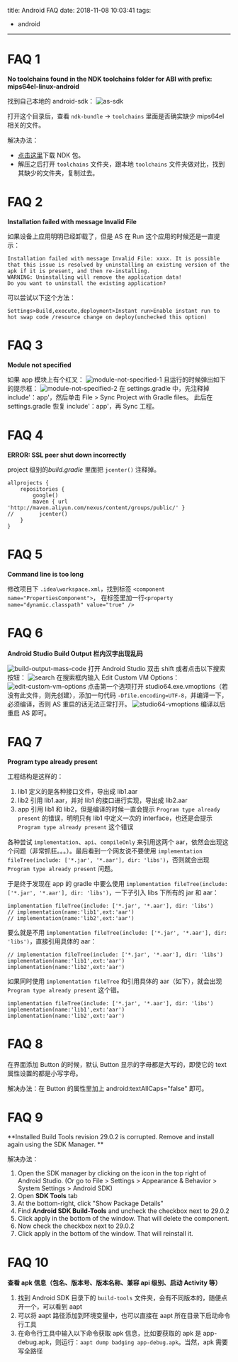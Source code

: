 title: Android FAQ
date: 2018-11-08 10:03:41
tags:
- android

---

# FAQ 1

**No toolchains found in the NDK toolchains folder for ABI with prefix: mips64el-linux-android**

找到自己本地的 android-sdk：
![as-sdk](/img/2018-11-08-android-faq/as-sdk.jpg)

打开这个目录后，查看 `ndk-bundle` -> `toolchains` 里面是否确实缺少 mips64el 相关的文件。

解决办法：
- [点击这里](https://developer.android.com/ndk/downloads/?hl=zh-cn)下载 NDK 包。
- 解压之后打开 `toolchains` 文件夹，跟本地 `toolchains` 文件夹做对比，找到其缺少的文件夹，复制过去。

# FAQ 2

**Installation failed with message Invalid File**

如果设备上应用明明已经卸载了，但是 AS 在 Run 这个应用的时候还是一直提示：
```
Installation failed with message Invalid File: xxxx. It is possible that this issue is resolved by uninstalling an existing version of the apk if it is present, and then re-installing.
WARNING: Uninstalling will remove the application data!
Do you want to uninstall the existing application?
```
可以尝试以下这个方法：
```
Settings>Build,execute,deployment>Instant run>Enable instant run to hot swap code /resource change on deploy(unchecked this option)
```

# FAQ 3

**Module not specified**

如果 app 模块上有个红叉：
![module-not-specified-1](/img/2018-11-08-android-faq/module-not-specified-1.png)
且运行的时候弹出如下的提示框：
![module-not-specified-2](/img/2018-11-08-android-faq/module-not-specified-2.png)
在 settings.gradle 中，先注释掉 include'：app'，然后单击 File > Sync Project with Gradle files。
此后在 settings.gradle 恢复 include'：app'，再 Sync 工程。

# FAQ 4

**ERROR: SSL peer shut down incorrectly**

project 级别的*build.gradle* 里面把 `jcenter()` 注释掉。

```
allprojects {
    repositories {
        google()
        maven { url 'http://maven.aliyun.com/nexus/content/groups/public/' }
//        jcenter()
    }
}
```

# FAQ 5

**Command line is too long**

修改项目下 `.idea\workspace.xml`，找到标签 `<component name="PropertiesComponent">`， 在标签里加一行`<property name="dynamic.classpath" value="true" />`

# FAQ 6

**Android Studio Build Output 栏内汉字出现乱码**

![build-output-mass-code](/img/2018-11-08-android-faq/build-output-mass-code.png)
打开 Android Studio 双击 shift 或者点击以下搜索按钮：
![search](/img/2018-11-08-android-faq/search.png)
在搜索框内输入 Edit Custom VM Options：
![edit-custom-vm-options](/img/2018-11-08-android-faq/edit-custom-vm-options.png)
点击第一个选项打开 studio64.exe.vmoptions（若没有此文件，则先创建），添加一句代码 `-Dfile.encoding=UTF-8`，并编译一下，必须编译，否则 AS 重启的话无法正常打开。
![studio64-vmoptions](/img/2018-11-08-android-faq/studio64-vmoptions.png)
编译以后重启 AS 即可。

# FAQ 7

**Program type already present**

工程结构是这样的：
1. lib1 定义的是各种接口文件，导出成 lib1.aar
2. lib2 引用 lib1.aar，并对 lib1 的接口进行实现，导出成 lib2.aar
3. app 引用 lib1 和 lib2，但是编译的时候一直会提示 `Program type already present` 的错误，明明只有 lib1 中定义一次的 interface，也还是会提示 `Program type already present` 这个错误

各种尝试 `implementation`、`api`、`compileOnly` 来引用这两个 aar，依然会出现这个问题（非常抓狂。。。）。最后看到一个网友说不要使用 `implementation fileTree(include: ['*.jar', '*.aar'], dir: 'libs')`，否则就会出现 `Program type already present` 问题。

于是终于发现在 app 的 gradle 中要么使用 `implementation fileTree(include: ['*.jar', '*.aar'], dir: 'libs')`，一下子引入 libs 下所有的 jar 和 aar：
```
implementation fileTree(include: ['*.jar', '*.aar'], dir: 'libs')
// implementation(name:'lib1',ext:'aar')
// implementation(name:'lib2',ext:'aar')
```
要么就是不用 `implementation fileTree(include: ['*.jar', '*.aar'], dir: 'libs')`，直接引用具体的 aar：
```
// implementation fileTree(include: ['*.jar', '*.aar'], dir: 'libs')
implementation(name:'lib1',ext:'aar')
implementation(name:'lib2',ext:'aar')
```
如果同时使用 `implementation fileTree` 和引用具体的 aar（如下），就会出现 `Program type already present` 这个错。
```
implementation fileTree(include: ['*.jar', '*.aar'], dir: 'libs')
implementation(name:'lib1',ext:'aar')
implementation(name:'lib2',ext:'aar')
```

# FAQ 8

在界面添加 Button 的时候，默认 Button 显示的字母都是大写的，即使它的 text 属性设置的都是小写字母。

解决办法：在 Button 的属性里加上 android:textAllCaps="false" 即可。

# FAQ 9

**Installed Build Tools revision 29.0.2 is corrupted. Remove and install again using the SDK Manager. **

解决办法：
1. Open the SDK manager by clicking on the icon in the top right of Android Studio. (Or go to File > Settings > Appearance & Behavior > System Settings > Android SDK)
2. Open **SDK Tools** tab
3. At the bottom-right, click "Show Package Details"
4. Find **Android SDK Build-Tools** and uncheck the checkbox next to 29.0.2
5. Click apply in the bottom of the window. That will delete the component.
6. Now check the checkbox next to 29.0.2
7. Click apply in the bottom of the window. That will reinstall it.

# FAQ 10

**查看 apk 信息（包名、版本号、版本名称、兼容 api 级别、启动 Activity 等）**

1. 找到 Android SDK 目录下的 `build-tools` 文件夹，会有不同版本的，随便点开一个，可以看到 aapt
2. 可以将 aapt 路径添加到环境变量中，也可以直接在 aapt 所在目录下启动命令行工具
3. 在命令行工具中输入以下命令获取 apk 信息，比如要获取的 apk 是 app-debug.apk，则运行：`aapt dump badging app-debug.apk`。当然，apk 需要写全路径
